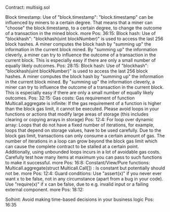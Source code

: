 Contract: multisig.sol

Block timestamp:
Use of "block.timestamp": "block.timestamp" can be influenced by miners to a certain degree. That means that a miner can "choose" the block.timestamp, to a certain degree, to change the outcome of a transaction in the mined block.
more
Pos: 36:15:
Block hash:
Use of "blockhash": "blockhash(uint blockNumber)" is used to access the last 256 block hashes. A miner computes the block hash by "summing up" the information in the current block mined. By "summing up" the information cleverly, a miner can try to influence the outcome of a transaction in the current block. This is especially easy if there are only a small number of equally likely outcomes.
Pos: 28:15:
Block hash:
Use of "blockhash": "blockhash(uint blockNumber)" is used to access the last 256 block hashes. A miner computes the block hash by "summing up" the information in the current block mined. By "summing up" the information cleverly, a miner can try to influence the outcome of a transaction in the current block. This is especially easy if there are only a small number of equally likely outcomes.
Pos: 32:15:
Gas costs:
Gas requirement of function Multicall.aggregate is infinite: If the gas requirement of a function is higher than the block gas limit, it cannot be executed. Please avoid loops in your functions or actions that modify large areas of storage (this includes clearing or copying arrays in storage)
Pos: 12:4:
For loop over dynamic array:
Loops that do not have a fixed number of iterations, for example, loops that depend on storage values, have to be used carefully. Due to the block gas limit, transactions can only consume a certain amount of gas. The number of iterations in a loop can grow beyond the block gas limit which can cause the complete contract to be stalled at a certain point. Additionally, using unbounded loops incurs in a lot of avoidable gas costs. Carefully test how many items at maximum you can pass to such functions to make it successful.
more
Pos: 16:8:
Constant/View/Pure functions:
Multicall.aggregate(struct Multicall.Call[]) : Is constant but potentially should not be.
more
Pos: 12:4:
Guard conditions:
Use "assert(x)" if you never ever want x to be false, not in any circumstance (apart from a bug in your code). Use "require(x)" if x can be false, due to e.g. invalid input or a failing external component.
more
Pos: 18:12:

Solhint:
Avoid making time-based decisions in your business logic
Pos: 16:35
